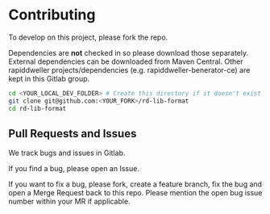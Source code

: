 # Contributing

To develop on this project, please fork the repo.

Dependencies are **not** checked in so please download those separately. External dependencies can be downloaded from
Maven Central. Other rapiddweller projects/dependencies (e.g. rapiddweller-benerator-ce) are kept in this Gitlab group.

```bash
cd <YOUR_LOCAL_DEV_FOLDER> # Create this directory if it doesn't exist
git clone git@github.com:<YOUR_FORK>/rd-lib-format
cd rd-lib-format
```

## Pull Requests and Issues

We track bugs and issues in Gitlab.

If you find a bug, please open an Issue.

If you want to fix a bug, please fork, create a feature branch, fix the bug and open a Merge Request back to this repo.
Please mention the open bug issue number within your MR if applicable.